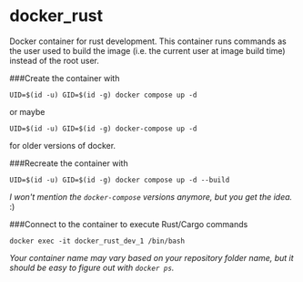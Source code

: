 # docker_rust
Docker container for rust development.  This container runs commands as the user used to build the image (i.e. the current user at image build time) instead of the root user.

###Create the container with

```
UID=$(id -u) GID=$(id -g) docker compose up -d
```
or maybe
```
UID=$(id -u) GID=$(id -g) docker-compose up -d
```
for older versions of docker.

###Recreate the container with

```
UID=$(id -u) GID=$(id -g) docker compose up -d --build
```
_I won't mention the `docker-compose` versions anymore, but you get the idea._ :)

###Connect to the container to execute Rust/Cargo commands

```
docker exec -it docker_rust_dev_1 /bin/bash
```
_Your container name may vary based on your repository folder name, but it should be easy to figure out with `docker ps`._
